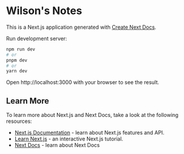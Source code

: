 
# Wilson's Notes

This is a Next.js application generated with [Create Next Docs](https://github.com/fuma-nama/next-docs).

Run development server:

```bash
npm run dev
# or
pnpm dev
# or
yarn dev
```
Open http://localhost:3000 with your browser to see the result.

## Learn More

To learn more about Next.js and Next Docs, take a look at the following resources:

- [Next.js Documentation](https://nextjs.org/docs) - learn about Next.js features and API.
- [Learn Next.js](https://nextjs.org/learn) - an interactive Next.js tutorial.
- [Next Docs](https://next-docs-zeta.vercel.app) - learn about Next Docs

